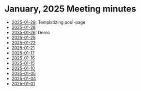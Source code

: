 # January, 2025 Meeting minutes

* [2025-01-29](29): Templatizing pool-page
* [2025-01-28](28)
* [2025-01-26](26): Demo
* [2025-01-25](25)
* [2025-01-22](22)
* [2025-01-21](21)
* [2025-01-17](17)
* [2025-01-16](16)
* [2025-01-15](15)
* [2025-01-10](10)
* [2025-01-05](05)
* [2025-01-04](04)
* [2025-01-01](01)
